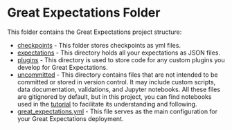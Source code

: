 # Great Expectations Folder
This folder contains the Great Expectations project structure:
- [checkpoints](checkpoints) - This folder stores checkpoints as yml files. 
- [expectations](expectations) - This directory holds all your expectations as JSON files. 
- [plugins](plugins) - This directory is used to store code for any custom plugins you develop for Great Expectations.
- [uncommitted](uncommitted) - This directory contains files that are not intended to be committed or stored in version control. It may include custom scripts, data documentation, validations, and Jupyter notebooks. All these files are gitignored by default, but in this project, you can find notebooks used in the [tutorial](https://syntio.atlassian.net/wiki/spaces/SL/pages/2366538001/Great+Expectations+Demo) to facilitate its understanding and following.
- [great_expectations.yml](great_expectations.yml) - This file serves as the main configuration for your Great Expectations deployment. 
